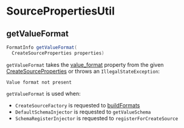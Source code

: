 # SourcePropertiesUtil

## <span id="getValueFormat"> getValueFormat

```java
FormatInfo getValueFormat(
  CreateSourceProperties properties)
```

`getValueFormat` takes the [value_format](#getValueFormat) property from the given [CreateSourceProperties](CreateSourceProperties.md) or throws an `IllegalStateException`:

```text
Value format not present
```

`getValueFormat` is used when:

* `CreateSourceFactory` is requested to [buildFormats](../CreateSourceFactory.md#buildFormats)
* `DefaultSchemaInjector` is requested to `getValueSchema`
* `SchemaRegisterInjector` is requested to `registerForCreateSource`
